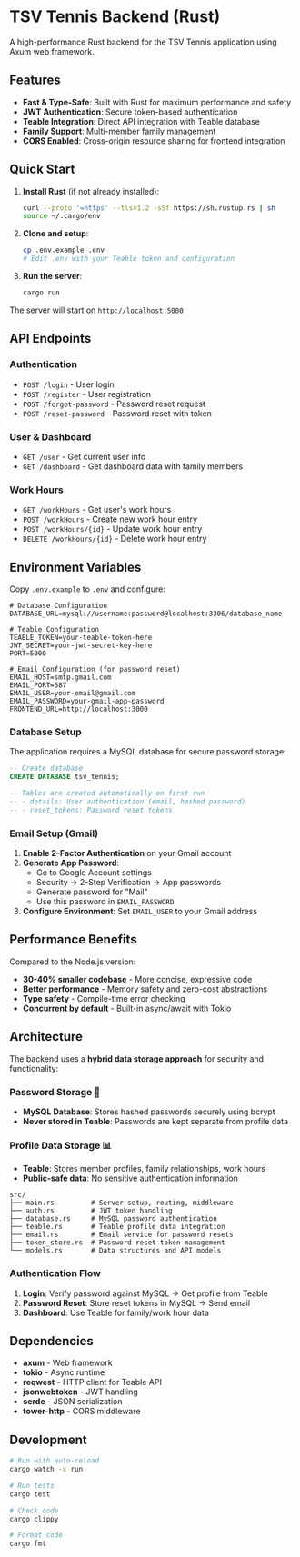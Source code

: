 # TSV Tennis Backend (Rust)

A high-performance Rust backend for the TSV Tennis application using Axum web framework.

## Features

- **Fast & Type-Safe**: Built with Rust for maximum performance and safety
- **JWT Authentication**: Secure token-based authentication
- **Teable Integration**: Direct API integration with Teable database
- **Family Support**: Multi-member family management
- **CORS Enabled**: Cross-origin resource sharing for frontend integration

## Quick Start

1. **Install Rust** (if not already installed):
   ```bash
   curl --proto '=https' --tlsv1.2 -sSf https://sh.rustup.rs | sh
   source ~/.cargo/env
   ```

2. **Clone and setup**:
   ```bash
   cp .env.example .env
   # Edit .env with your Teable token and configuration
   ```

3. **Run the server**:
   ```bash
   cargo run
   ```

The server will start on `http://localhost:5000`

## API Endpoints

### Authentication
- `POST /login` - User login
- `POST /register` - User registration  
- `POST /forgot-password` - Password reset request
- `POST /reset-password` - Password reset with token

### User & Dashboard
- `GET /user` - Get current user info
- `GET /dashboard` - Get dashboard data with family members

### Work Hours
- `GET /workHours` - Get user's work hours
- `POST /workHours` - Create new work hour entry
- `POST /workHours/{id}` - Update work hour entry
- `DELETE /workHours/{id}` - Delete work hour entry

## Environment Variables

Copy `.env.example` to `.env` and configure:

```env
# Database Configuration
DATABASE_URL=mysql://username:password@localhost:3306/database_name

# Teable Configuration  
TEABLE_TOKEN=your-teable-token-here
JWT_SECRET=your-jwt-secret-key-here
PORT=5000

# Email Configuration (for password reset)
EMAIL_HOST=smtp.gmail.com
EMAIL_PORT=587
EMAIL_USER=your-email@gmail.com
EMAIL_PASSWORD=your-gmail-app-password
FRONTEND_URL=http://localhost:3000
```

### Database Setup

The application requires a MySQL database for secure password storage:

```sql
-- Create database
CREATE DATABASE tsv_tennis;

-- Tables are created automatically on first run
-- - details: User authentication (email, hashed password)
-- - reset_tokens: Password reset tokens
```

### Email Setup (Gmail)

1. **Enable 2-Factor Authentication** on your Gmail account
2. **Generate App Password**:
   - Go to Google Account settings
   - Security → 2-Step Verification → App passwords
   - Generate password for "Mail"
   - Use this password in `EMAIL_PASSWORD`
3. **Configure Environment**: Set `EMAIL_USER` to your Gmail address

## Performance Benefits

Compared to the Node.js version:
- **30-40% smaller codebase** - More concise, expressive code
- **Better performance** - Memory safety and zero-cost abstractions
- **Type safety** - Compile-time error checking
- **Concurrent by default** - Built-in async/await with Tokio

## Architecture

The backend uses a **hybrid data storage approach** for security and functionality:

### **Password Storage** 🔐
- **MySQL Database**: Stores hashed passwords securely using bcrypt
- **Never stored in Teable**: Passwords are kept separate from profile data

### **Profile Data Storage** 📊
- **Teable**: Stores member profiles, family relationships, work hours
- **Public-safe data**: No sensitive authentication information

```
src/
├── main.rs         # Server setup, routing, middleware
├── auth.rs         # JWT token handling
├── database.rs     # MySQL password authentication
├── teable.rs       # Teable profile data integration
├── email.rs        # Email service for password resets
├── token_store.rs  # Password reset token management
└── models.rs       # Data structures and API models
```

### **Authentication Flow**
1. **Login**: Verify password against MySQL → Get profile from Teable
2. **Password Reset**: Store reset tokens in MySQL → Send email
3. **Dashboard**: Use Teable for family/work hour data

## Dependencies

- **axum** - Web framework
- **tokio** - Async runtime
- **reqwest** - HTTP client for Teable API
- **jsonwebtoken** - JWT handling
- **serde** - JSON serialization
- **tower-http** - CORS middleware

## Development

```bash
# Run with auto-reload
cargo watch -x run

# Run tests
cargo test

# Check code
cargo clippy

# Format code
cargo fmt
```
